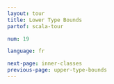 ```yaml
---
layout: tour
title: Lower Type Bounds
partof: scala-tour

num: 19

language: fr

next-page: inner-classes
previous-page: upper-type-bounds
---
```

